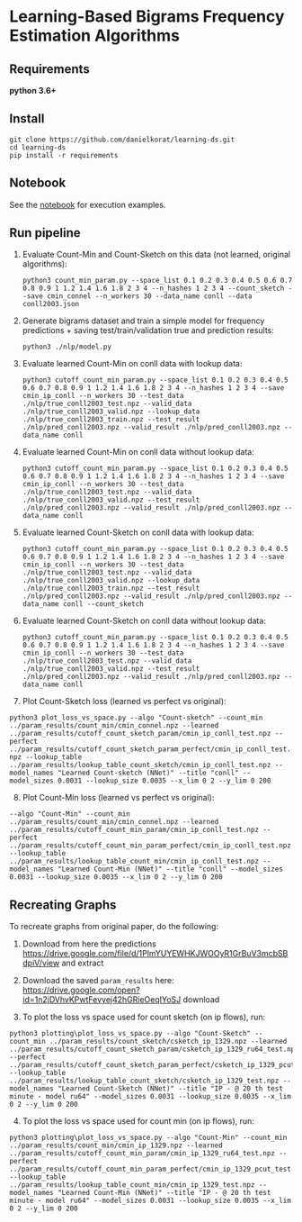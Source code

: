 # Learning-Based Bigrams Frequency Estimation Algorithms

## Requirements
**python 3.6+**

## Install
 
```
git clone https://github.com/danielkorat/learning-ds.git
cd learning-ds
pip install -r requirements
```

## Notebook

See the [notebook](https://github.com/danielkorat/learning-ds/blob/main/notebook.ipynb) for execution examples.


## Run pipeline

1. Evaluate Count-Min and Count-Sketch on this data (not learned, original algorithms): 

   ```python3 count_min_param.py --space_list 0.1 0.2 0.3 0.4 0.5 0.6 0.7 0.8 0.9 1 1.2 1.4 1.6 1.8 2 3 4 --n_hashes 1 2 3 4 --count_sketch --save cmin_connel --n_workers 30 --data_name conll --data conll2003.json```

2. Generate bigrams dataset and train a simple model for frequency predictions + saving test/train/validation true and prediction results:

   ```python3 ./nlp/model.py```
   
3. Evaluate learned Count-Min on conll data with lookup data:

   ```python3 cutoff_count_min_param.py --space_list 0.1 0.2 0.3 0.4 0.5 0.6 0.7 0.8 0.9 1 1.2 1.4 1.6 1.8 2 3 4 --n_hashes 1 2 3 4 --save cmin_ip_conll --n_workers 30 --test_data ./nlp/true_conll2003_test.npz --valid_data ./nlp/true_conll2003_valid.npz --lookup_data ./nlp/true_conll2003_train.npz --test_result ./nlp/pred_conll2003.npz --valid_result ./nlp/pred_conll2003.npz --data_name conll```
   
4. Evaluate learned Count-Min on conll data without lookup data:

   ```python3 cutoff_count_min_param.py --space_list 0.1 0.2 0.3 0.4 0.5 0.6 0.7 0.8 0.9 1 1.2 1.4 1.6 1.8 2 3 4 --n_hashes 1 2 3 4 --save cmin_ip_conll --n_workers 30 --test_data ./nlp/true_conll2003_test.npz --valid_data ./nlp/true_conll2003_valid.npz --test_result ./nlp/pred_conll2003.npz --valid_result ./nlp/pred_conll2003.npz --data_name conll```

5. Evaluate learned Count-Sketch on conll data with lookup data:

   ```python3 cutoff_count_min_param.py --space_list 0.1 0.2 0.3 0.4 0.5 0.6 0.7 0.8 0.9 1 1.2 1.4 1.6 1.8 2 3 4 --n_hashes 1 2 3 4 --save cmin_ip_conll --n_workers 30 --test_data ./nlp/true_conll2003_test.npz --valid_data ./nlp/true_conll2003_valid.npz --lookup_data ./nlp/true_conll2003_train.npz --test_result ./nlp/pred_conll2003.npz --valid_result ./nlp/pred_conll2003.npz --data_name conll --count_sketch```
   
6. Evaluate learned Count-Sketch on conll data without lookup data:

   ```python3 cutoff_count_min_param.py --space_list 0.1 0.2 0.3 0.4 0.5 0.6 0.7 0.8 0.9 1 1.2 1.4 1.6 1.8 2 3 4 --n_hashes 1 2 3 4 --save cmin_ip_conll --n_workers 30 --test_data ./nlp/true_conll2003_test.npz --valid_data ./nlp/true_conll2003_valid.npz --test_result ./nlp/pred_conll2003.npz --valid_result ./nlp/pred_conll2003.npz --data_name conll```
   
7. Plot Count-Sketch loss (learned vs perfect vs original):

```python3 plot_loss_vs_space.py --algo "Count-sketch" --count_min ../param_results/count_min/cmin_connel.npz --learned ../param_results/cutoff_count_sketch_param/cmin_ip_conll_test.npz --perfect ../param_results/cutoff_count_sketch_param_perfect/cmin_ip_conll_test.npz --lookup_table ../param_results/lookup_table_count_sketch/cmin_ip_conll_test.npz --model_names "Learned Count-sketch (NNet)" --title "conll" --model_sizes 0.0031 --lookup_size 0.0035 --x_lim 0 2 --y_lim 0 200```

8. Plot Count-Min loss (learned vs perfect vs original):

```--algo "Count-Min" --count_min ../param_results/count_min/cmin_connel.npz --learned ../param_results/cutoff_count_min_param/cmin_ip_conll_test.npz --perfect ../param_results/cutoff_count_min_param_perfect/cmin_ip_conll_test.npz --lookup_table ../param_results/lookup_table_count_min/cmin_ip_conll_test.npz --model_names "Learned Count-Min (NNet)" --title "conll" --model_sizes 0.0031 --lookup_size 0.0035 --x_lim 0 2 --y_lim 0 200```
   

## Recreating Graphs
To recreate graphs from original paper, do the following:
1. Download from here the predictions https://drive.google.com/file/d/1PlmYUYEWHKJWOOyR1GrBuV3mcbSBdpiV/view and extract

2. Download the saved ```param_results``` here: https://drive.google.com/open?id=1n2jDVhvKPwtFevyej42hGRieOeqIYoSJ
download

3. To plot the loss vs space used for count sketch (on ip flows), run:
```
python3 plotting\plot_loss_vs_space.py --algo "Count-Sketch" --count_min ../param_results/count_sketch/csketch_ip_1329.npz --learned ../param_results/cutoff_count_sketch_param/csketch_ip_1329_ru64_test.npz --perfect ../param_results/cutoff_count_sketch_param_perfect/csketch_ip_1329_pcut_test.npz --lookup_table ../param_results/lookup_table_count_sketch/csketch_ip_1329_test.npz --model_names "Learned Count-Sketch (NNet)" --title "IP - @ 20 th test minute - model ru64" --model_sizes 0.0031 --lookup_size 0.0035 --x_lim 0 2 --y_lim 0 200
``` 

4. To plot the loss vs space used for count min (on ip flows), run:
```
python3 plotting\plot_loss_vs_space.py --algo "Count-Min" --count_min ../param_results/count_min/cmin_ip_1329.npz --learned ../param_results/cutoff_count_min_param/cmin_ip_1329_ru64_test.npz --perfect ../param_results/cutoff_count_min_param_perfect/cmin_ip_1329_pcut_test.npz --lookup_table ../param_results/lookup_table_count_min/cmin_ip_1329_test.npz --model_names "Learned Count-Min (NNet)" --title "IP - @ 20 th test minute - model ru64" --model_sizes 0.0031 --lookup_size 0.0035 --x_lim 0 2 --y_lim 0 200
``` 
